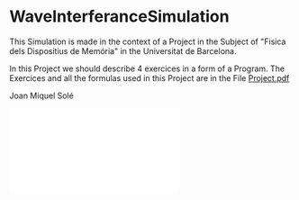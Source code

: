 # WaveInterferanceSimulation

This Simulation is made in the context of a Project in the Subject of "Fisica dels Dispositius de Memória" in the Universitat de Barcelona.

In this Project we should describe 4 exercices in a form of a Program.
The Exercices and all the formulas used in this Project are in the File <a href="Project.pdf"> Project.pdf </a>

Joan Miquel Solé

<embed src="Project.pdf"></embed>

